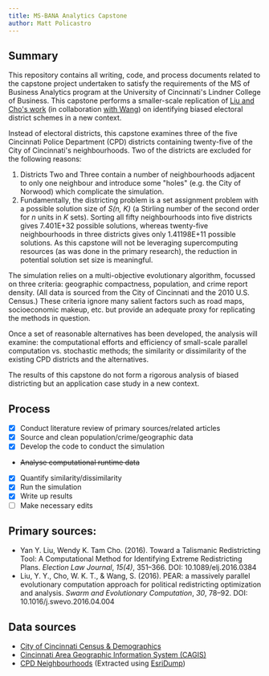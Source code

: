 ```yaml
---
title: MS-BANA Analytics Capstone
author: Matt Policastro
---
```


## Summary

This repository contains all writing, code, and process documents related to the capstone project undertaken to satisfy the requirements of the MS of Business Analytics program at the University of Cincinnati's Lindner College of Business. This capstone performs a smaller-scale replication of [Liu and Cho's work](http://cho.pol.illinois.edu/wendy/papers/talismanic.pdf) (in collaboration [with Wang](https://experts.illinois.edu/en/publications/pear-a-massively-parallel-evolutionary-computation-approach-for-p)) on identifying biased electoral district schemes in a new context.

Instead of electoral districts, this capstone examines three of the five Cincinnati Police Department (CPD) districts containing twenty-five of the City of Cincinnati's neighbourhoods. Two of the districts are excluded for the following reasons:

1. Districts Two and Three contain a number of neighbourhoods adjacent to only one neighbour and introduce some "holes" (e.g. the City of Norwood) which complicate the simulation.
2. Fundamentally, the districting problem is a set assignment problem with a possible solution size of *S(n, K)* (a Stirling number of the second order for *n* units in *K* sets). Sorting all fifty neighbourhoods into five districts gives 7.401E+32 possible solutions, whereas twenty-five neighbourhoods in three districts gives only 1.41198E+11 possible solutions. As this capstone will not be leveraging supercomputing resources (as was done in the primary research), the reduction in potential solution set size is meaningful.

The simulation relies on a multi-objective evolutionary algorithm, focussed on three criteria: geographic compactness, population, and crime report density. (All data is sourced from the City of Cincinnati and the 2010 U.S. Census.) These criteria ignore many salient factors such as road maps, socioeconomic makeup, etc. but provide an adequate proxy for replicating the methods in question.

Once a set of reasonable alternatives has been developed, the analysis will examine: the computational efforts and efficiency of small-scale parallel computation vs. stochastic methods; the similarity or dissimilarity of the existing CPD districts and the alternatives.

The results of this capstone do not form a rigorous analysis of biased districting but an application case study in a new context.

## Process

- [x] Conduct literature review of primary sources/related articles
- [x] Source and clean population/crime/geographic data
- [x] Develop the code to conduct the simulation
- ~~Analyse computational runtime data~~
- [x] Quantify similarity/dissimilarity
- [x] Run the simulation
- [x] Write up results
- [ ] Make necessary edits

## Primary sources:

* Yan Y. Liu, Wendy K. Tam Cho. (2016). Toward a Talismanic Redistricting Tool: A Computational Method for Identifying Extreme Redistricting Plans. *Election Law Journal*, *15(4)*, 351–366. DOI: 10.1089/elj.2016.0384
* Liu, Y. Y., Cho, W. K. T., & Wang, S. (2016). PEAR: a massively parallel evolutionary computation approach for political redistricting optimization and analysis. *Swarm and Evolutionary Computation*, *30*, 78–92. DOI: 10.1016/j.swevo.2016.04.004

## Data sources

* [City of Cincinnati Census & Demographics](http://www.cincinnati-oh.gov/planning/reports-data/census-demographics/)
* [Cincinnati Area Geographic Information System (CAGIS)](http://cagismaps.hamilton-co.org/cagisportal/mapdata/)
* [CPD Neighbourhoods](https://services.arcgis.com/JyZag7oO4NteHGiq/arcgis/rest/services/CPD_Neighborhoods/FeatureServer) (Extracted using [EsriDump](https://github.com/openaddresses/pyesridump))
